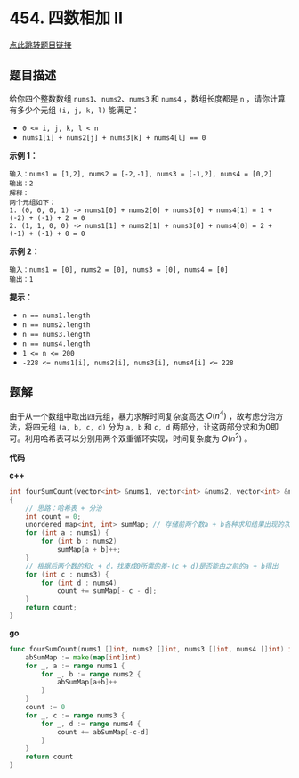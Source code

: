 # 454. 四数相加 II

[点此跳转题目链接](https://leetcode.cn/problems/4sum-ii/description/)

## 题目描述

给你四个整数数组 `nums1`、`nums2`、`nums3` 和 `nums4` ，数组长度都是 `n` ，请你计算有多少个元组 `(i, j, k, l)` 能满足：

- `0 <= i, j, k, l < n`
- `nums1[i] + nums2[j] + nums3[k] + nums4[l] == 0`

 

**示例 1：**

```
输入：nums1 = [1,2], nums2 = [-2,-1], nums3 = [-1,2], nums4 = [0,2]
输出：2
解释：
两个元组如下：
1. (0, 0, 0, 1) -> nums1[0] + nums2[0] + nums3[0] + nums4[1] = 1 + (-2) + (-1) + 2 = 0
2. (1, 1, 0, 0) -> nums1[1] + nums2[1] + nums3[0] + nums4[0] = 2 + (-1) + (-1) + 0 = 0
```

**示例 2：**

```
输入：nums1 = [0], nums2 = [0], nums3 = [0], nums4 = [0]
输出：1
```

 

 **提示：**

- `n == nums1.length`
- `n == nums2.length`
- `n == nums3.length`
- `n == nums4.length`
- `1 <= n <= 200`
- `-228 <= nums1[i], nums2[i], nums3[i], nums4[i] <= 228`



## 题解

由于从一个数组中取出四元组，暴力求解时间复杂度高达 $O(n^4)$ ，故考虑分治方法，将四元组 `(a, b, c, d)` 分为 `a, b` 和 `c, d` 两部分，让这两部分求和为0即可。利用哈希表可以分别用两个双重循环实现，时间复杂度为 $O(n^2)$ 。

**代码**

**c++**

```cpp
int fourSumCount(vector<int> &nums1, vector<int> &nums2, vector<int> &nums3, vector<int> &nums4)
{
    // 思路：哈希表 + 分治
    int count = 0;
    unordered_map<int, int> sumMap; // 存储前两个数a + b各种求和结果出现的次数
    for (int a : nums1) {
        for (int b : nums2)
            sumMap[a + b]++;
    }
    // 根据后两个数的和c + d，找凑成0所需的差-(c + d)是否能由之前的a + b得出
    for (int c : nums3) {
        for (int d : nums4)
            count += sumMap[- c - d];
    }
    return count;
}
```

**go**

```go
func fourSumCount(nums1 []int, nums2 []int, nums3 []int, nums4 []int) int {
	abSumMap := make(map[int]int)
	for _, a := range nums1 {
		for _, b := range nums2 {
			abSumMap[a+b]++
		}
	}
	count := 0
	for _, c := range nums3 {
		for _, d := range nums4 {
			count += abSumMap[-c-d]
		}
	}
	return count
}
```

